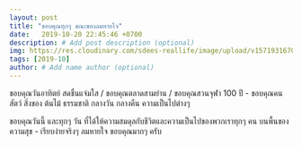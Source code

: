 ```yaml
---
layout: post
title: "ขอบคุณทุกๆ ขณะของลมหายใจ"
date:   2019-10-20 22:45:46 +0700
description: # Add post description (optional)
img: https://res.cloudinary.com/sdees-reallife/image/upload/v1571931670/IMG_9332.jpg # Add image post (optional)
tags: [2019-10]
author: # Add name author (optional)
---
```

ขอบคุณวันอาทิตย์ สดชื่นแจ่มใส / ขอบคุณตลาดสามย่าน / ขอบคุณสวนจุฬา 100 ปี - ขอบคุณคน สัตว์ สิ่งของ ต้นไม้ ธรรมชาติ กลางวัน กลางคืน ความเป็นไปต่างๆ

<i class="fa fa-child" style="color:plum"></i>

ขอบคุณวันนี้ และทุกๆ วัน ที่ได้ให้ความสมดุลกับชีวิตและความเป็นไปของพวกเราทุกๆ คน บนพื้นของความสุข - เรียบง่ายจริงๆ ลมหายใจ ขอบคุณมากๆ ครับ
